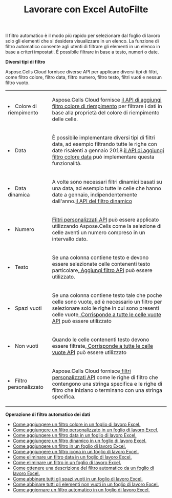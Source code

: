 ﻿---
title: Lavorare con Excel AutoFilte
second_title: Documen
linktitle: Filtro automatico
type: docs
url: /it/autofilter/
aliases: [/working-with-autofilter/]
keywords: Get, add, delete, and so on for auto filter on an Excel worksheet
description: Le API Cloud Aspose.Cells supportano le funzioni di acquisizione, aggiunta, eliminazione e così via per il filtro automatico su un foglio di lavoro Excel. L'SDK supporta diversi linguaggi di sviluppo, tra cui Android, C#, Go, Java, NodeJS, Perl, PHP, Python, Ruby e Swift.
weight: 100
kwords: Excel, Office Cloud, REST API, Foglio di calcolo, PDF, CSV, Json, Markdown, Filtro automatico
---
Il filtro automatico è il modo più rapido per selezionare dal foglio di lavoro solo gli elementi che si desidera visualizzare in un elenco. La funzione di filtro automatico consente agli utenti di filtrare gli elementi in un elenco in base a criteri impostati. È possibile filtrare in base a testo, numeri o date.

**Diversi tipi di filtro**

Aspose.Cells Cloud fornisce diverse API per applicare diversi tipi di filtri, come filtro colore, filtro data, filtro numero, filtro testo, filtri vuoti e nessun filtro vuoto.

<table class="table table-striped">
  <tr>
  <td class="col-md-2"> <li>Colore di riempimento</li> </td>
  <td class="col-md-10">
  <p>Aspose.Cells Cloud fornisce
 <a href="/cells/it/autofilter/add-color-filter/">il API di aggiungi filtro colore di riempimento</a>
per filtrare i dati in base alla proprietà del colore di riempimento delle celle.</p>
  </td>
  </tr>
  <tr>
    <td class="col-md-2"> <li>Data</li> </td>
  <td class="col-md-10">
  <p>
 È possibile implementare diversi tipi di filtri data, ad esempio filtrando tutte le righe con date risalenti a gennaio 2018.<a href="/cells/it/autofilter/add-date-filter/">il API di aggiungi filtro colore data</a> può implementare questa funzionalità.
</p>
  </td>
  </tr>
    <tr>
    <td class="col-md-2"> <li>Data dinamica</li> </td>
  <td class="col-md-10">
  <p>
 A volte sono necessari filtri dinamici basati su una data, ad esempio tutte le celle che hanno date a gennaio, indipendentemente dall'anno.<a href="/cells/it/autofilter/add-dynamic-filter/">il API del filtro dinamico</a>  
</p>
  </td>
  </tr>
      <tr>
    <td class="col-md-2"> <li>Numero</li> </td>
  <td class="col-md-10">
  <p>
<a href="/cells/it/autofilter/add-filter/">Filtri personalizzati API</a> può essere applicato utilizzando Aspose.Cells come la selezione di celle aventi un numero compreso in un intervallo dato.
</p>
  </td>
  </tr>
        <tr>
    <td class="col-md-2"> <li>Testo</li> </td>
  <td class="col-md-10">
  <p>
 Se una colonna contiene testo e devono essere selezionate celle contenenti testo particolare,<a href="/cells/it/autofilter/add-filter/"> Aggiungi filtro API</a> può essere utilizzato.
</p>
  </td>
  </tr>
          <tr>
    <td class="col-md-2"> <li>Spazi vuoti</li> </td>
  <td class="col-md-10">
  <p>

 Se una colonna contiene testo tale che poche celle sono vuote, ed è necessario un filtro per selezionare solo le righe in cui sono presenti celle vuote,<a href="/cells/it/autofilter/match-all-blank/"> Corrisponde a tutte le celle vuote API</a> può essere utilizzato
</p>
  </td>
  </tr>
            <tr>
    <td class="col-md-2"> <li>Non vuoti</li> </td>
  <td class="col-md-10">
  <p>

 Quando le celle contenenti testo devono essere filtrate,<a href="/cells/it/autofilter/match-all-blank/"> Corrisponde a tutte le celle vuote API</a> può essere utilizzato
</p>
  </td>
  </tr>
              <tr>
    <td class="col-md-2"> <li>Filtro personalizzato</li> </td>
  <td class="col-md-10">
  <p>
 Aspose.Cells Cloud fornisce<a href="/cells/it/autofilter/add-dynamic-filter/"> filtri personalizzati API</a> come le righe di filtro che contengono una stringa specifica e le righe di filtro che iniziano o terminano con una stringa specifica.
</p>
  </td>
  </tr>
</table>

**Operazione di filtro automatico dei dati**

- [Come aggiungere un filtro colore in un foglio di lavoro Excel.](/cells/it/autofilter/add-color-filter/)
- [Come aggiungere un filtro personalizzato in un foglio di lavoro Excel.](/cells/it/autofilter/add-custom-filter/)
- [Come aggiungere un filtro data in un foglio di lavoro Excel.](/cells/it/autofilter/add-date-filter/)
- [Come aggiungere un filtro dinamico in un foglio di lavoro Excel.](/cells/it/autofilter/add-dynamic-filter/)
- [Come aggiungere un filtro in un foglio di lavoro Excel.](/cells/it/autofilter/add-filter/)
- [Come aggiungere un filtro icona in un foglio di lavoro Excel.](/cells/it/autofilter/add-icon-filter/)
- [Come eliminare un filtro data in un foglio di lavoro Excel.](/cells/it/autofilter/delete-a-date-filter/)
- [Come eliminare un filtro in un foglio di lavoro Excel.](/cells/it/delete-filter/)
- [Come ottenere una descrizione del filtro automatico da un foglio di lavoro Excel.](/cells/it/autofilter/get/)
- [Come abbinare tutti gli spazi vuoti in un foglio di lavoro Excel.](/cells/it/autofilter/match-all-blank/)
- [Come abbinare tutti gli elementi non vuoti in un foglio di lavoro Excel.](/cells/it/autofilter/match-all-non-blank/)
- [Come aggiornare un filtro automatico in un foglio di lavoro Excel.](/cells/it/autofilter/refresh/)
